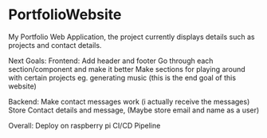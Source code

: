 # PortfolioWebsite
My Portfolio Web Application, the project currently displays details such as projects and contact details.

Next Goals: 
Frontend: 
Add header and footer
Go through each section/component and make it better
Make sections for playing around with certain projects eg. generating music (this is the end goal of this website)

Backend:
Make contact messages work (i actually receive the messages)
Store Contact details and message, (Maybe store email and name as a user)

Overall: 
Deploy on raspberry pi
CI/CD Pipeline